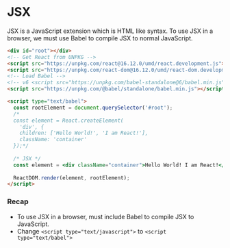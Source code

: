# JSX

JSX is a JavaScript extension which is HTML like syntax. To use JSX in a browser, we must use Babel to compile JSX to normal JavaScript.

```html
<div id="root"></div>
<!-- Get React from UNPKG -->
<script src="https://unpkg.com/react@16.12.0/umd/react.development.js"></script>
<script src="https://unpkg.com/react-dom@16.12.0/umd/react-dom.development.js"></script>
<!-- Load Babel -->
<!-- v6 <script src="https://unpkg.com/babel-standalone@6/babel.min.js"></script> -->
<script src="https://unpkg.com/@babel/standalone/babel.min.js"></script>

<script type="text/babel">
  const rootElement = document.querySelector('#root');
  /*
  const element = React.createElement(
    'div', { 
    children: ['Hello World!', 'I am React!'],
    className: 'container'
  });*/
  
  /* JSX */
  const element = <div className="container">Hello World! I am React!</div>;
  
  ReactDOM.render(element, rootElement);
</script>
```

### Recap
- To use JSX in a browser, must include Babel to compile JSX to JavaScript.
- Change `<script type="text/javascript">` to `<script type="text/babel">`
